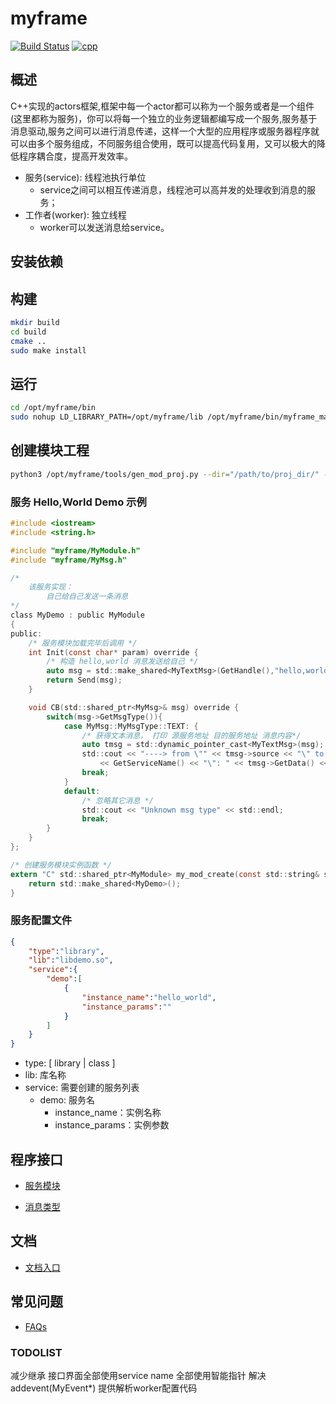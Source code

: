 # myframe

[![Build Status](https://travis-ci.com/lkpworkspace/myframe.svg?branch=master)](https://travis-ci.com/lkpworkspace/myframe)
[![cpp](https://img.shields.io/badge/language-cpp-green.svg)](https://img.shields.io/badge/language-cpp-green.svg)

## 概述
C++实现的actors框架,框架中每一个actor都可以称为一个服务或者是一个组件(这里都称为服务)，你可以将每一个独立的业务逻辑都编写成一个服务,服务基于消息驱动,服务之间可以进行消息传递，这样一个大型的应用程序或服务器程序就可以由多个服务组成，不同服务组合使用，既可以提高代码复用，又可以极大的降低程序耦合度，提高开发效率。
- 服务(service): 线程池执行单位
    - service之间可以相互传递消息，线程池可以高并发的处理收到消息的服务；
- 工作者(worker): 独立线程
    - worker可以发送消息给service。

## 安装依赖
## 构建

```sh
mkdir build
cd build
cmake ..
sudo make install
```

## 运行

```sh
cd /opt/myframe/bin
sudo nohup LD_LIBRARY_PATH=/opt/myframe/lib /opt/myframe/bin/myframe_main &
```

## 创建模块工程
```sh
python3 /opt/myframe/tools/gen_mod_proj.py --dir="/path/to/proj_dir/" --name="mod_name"
```

### 服务 Hello,World Demo 示例

```c
#include <iostream>
#include <string.h>

#include "myframe/MyModule.h"
#include "myframe/MyMsg.h"

/*
    该服务实现：
        自己给自己发送一条消息
*/
class MyDemo : public MyModule
{
public:
    /* 服务模块加载完毕后调用 */
    int Init(const char* param) override {
        /* 构造 hello,world 消息发送给自己 */
        auto msg = std::make_shared<MyTextMsg>(GetHandle(),"hello,world");
        return Send(msg);
    }

    void CB(std::shared_ptr<MyMsg>& msg) override {
        switch(msg->GetMsgType()){
            case MyMsg::MyMsgType::TEXT: {
                /* 获得文本消息， 打印 源服务地址 目的服务地址 消息内容*/
                auto tmsg = std::dynamic_pointer_cast<MyTextMsg>(msg);
                std::cout << "----> from \"" << tmsg->source << "\" to \"" 
                    << GetServiceName() << "\": " << tmsg->GetData() << std::endl;
                break;
            }
            default:
                /* 忽略其它消息 */
                std::cout << "Unknown msg type" << std::endl;
                break;
        }
    }
};

/* 创建服务模块实例函数 */
extern "C" std::shared_ptr<MyModule> my_mod_create(const std::string& service_name) {
    return std::make_shared<MyDemo>();
}

```

### 服务配置文件
```json
{
    "type":"library",
    "lib":"libdemo.so",
    "service":{
        "demo":[
            {
                "instance_name":"hello_world",
                "instance_params":""
            }
        ]
    }
}
```
- type: [ library | class ]
- lib: 库名称
- service: 需要创建的服务列表
    - demo: 服务名
        - instance_name：实例名称
        - instance_params：实例参数

## 程序接口

- [服务模块](https://github.com/lkpworkspace/myframe/blob/master/myframe/MyModule.h)

- [消息类型](https://github.com/lkpworkspace/myframe/blob/master/myframe/MyMsg.h)

## 文档
- [文档入口](https://github.com/lkpworkspace/myframe/wiki)

## 常见问题
- [FAQs](https://github.com/lkpworkspace/myframe/wiki/FAQs)

### TODOLIST
减少继承
接口界面全部使用service name
全部使用智能指针
    解决addevent(MyEvent*)
提供解析worker配置代码